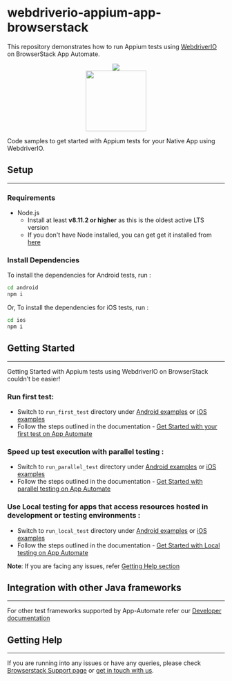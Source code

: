 # webdriverio-appium-app-browserstack
This repository demonstrates how to run Appium tests using [WebdriverIO](http://webdriver.io/) on BrowserStack App Automate.

<div align="center">
<img src = "https://www.browserstack.com/images/layout/browserstack-logo-600x315.png" > <br>
<img src = "https://webdriver.io/img/webdriverio.png"  height="140px">
</div>

Code samples to get started with Appium tests for your Native App using WebdriverIO.

## Setup
-----------
### Requirements
* Node.js
  - Install at least **v8.11.2 or higher** as this is the oldest active LTS version
  - If you don't have Node installed, you can get get it installed from [here](https://nodejs.org/en/)

### Install Dependencies
To install the dependencies for Android tests, run :
```sh
cd android
npm i
```
Or,
To install the dependencies for iOS tests, run :
```sh
cd ios
npm i
```

## Getting Started
-----------
Getting Started with Appium tests using WebdriverIO on BrowserStack couldn't be easier!

### Run first test:
  - Switch to `run_first_test` directory under [Android examples](./android) or [iOS examples](./ios)
  - Follow the steps outlined in the documentation - [Get Started with your first test on App Automate](https://www.browserstack.com/docs/app-automate/appium/getting-started/nodejs/webdriverio)

### Speed up test execution with parallel testing :

- Switch to `run_parallel_test` directory under [Android examples](./android) or [iOS examples](./ios)
- Follow the steps outlined in the documentation - [Get Started with parallel testing on App Automate](https://www.browserstack.com/docs/app-automate/appium/getting-started/nodejs/webdriverio/parallelize-tests)

### Use Local testing for apps that access resources hosted in development or testing environments :

- Switch to `run_local_test` directory under [Android examples](./android) or [iOS examples](./ios)
- Follow the steps outlined in the documentation - [Get Started with Local testing on App Automate](https://www.browserstack.com/docs/app-automate/appium/getting-started/nodejs/webdriverio/local-testing)

**Note**: If you are facing any issues, refer [Getting Help section](#Getting-Help)


## Integration with other Java frameworks
-----------
For other test frameworks supported by App-Automate refer our [Developer documentation](https://www.browserstack.com/docs/)


## Getting Help
-----------
If you are running into any issues or have any queries, please check [Browserstack Support page](https://www.browserstack.com/support/app-automate) or [get in touch with us](https://www.browserstack.com/contact?ref=help).

